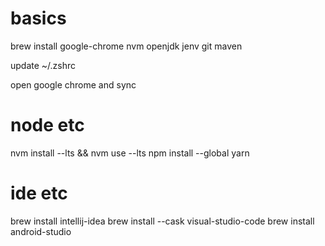 # basics
brew install google-chrome nvm openjdk jenv git maven

update ~/.zshrc

open google chrome and sync 

# node etc

nvm install --lts && nvm use --lts
npm install --global yarn

# ide etc

brew install intellij-idea
brew install --cask visual-studio-code
brew install android-studio

